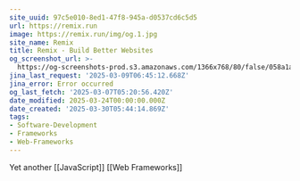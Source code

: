 ```yaml
---
site_uuid: 97c5e010-8ed1-47f8-945a-d0537cd6c5d5
url: https://remix.run
image: https://remix.run/img/og.1.jpg
site_name: Remix
title: Remix - Build Better Websites
og_screenshot_url: >-
  https://og-screenshots-prod.s3.amazonaws.com/1366x768/80/false/058a1aad5ae3b17e9ac3071419239fe078d62e533a7c48380c204b444a53fe80.jpeg
jina_last_request: '2025-03-09T06:45:12.668Z'
jina_error: Error occurred
og_last_fetch: '2025-03-07T05:20:56.420Z'
date_modified: 2025-03-24T00:00:00.000Z
date_created: '2025-03-30T05:44:14.869Z'
tags:
- Software-Development
- Frameworks
- Web-Frameworks
---
```












Yet another [[JavaScript]] [[Web Frameworks]]
